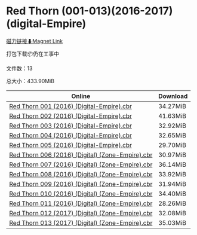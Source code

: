 # Red Thorn (001-013)(2016-2017)(digital-Empire)

[磁力链接⬇Magnet Link](magnet:?xt=urn:btih:653ec30101c7a54edc7545f043e2f26dc957dce7&dn=Red%20Thorn%20%28001-013%29%282016-2017%29%28digital-Empire%29)

打包下载📦仍在工事中

文件数：13

总大小：433.90MiB

Online | Download
--- | ---
[Red Thorn 001 (2016) (Digital-Empire).cbr](https://github.com/alicewish/markdown/blob/master/comic/Red-Thorn-001-2016-Digital-Empire-cbr.md) | 34.27MiB
[Red Thorn 002 (2016) (Digital-Empire).cbr](https://github.com/alicewish/markdown/blob/master/comic/Red-Thorn-002-2016-Digital-Empire-cbr.md) | 41.63MiB
[Red Thorn 003 (2016) (Digital-Empire).cbr](https://github.com/alicewish/markdown/blob/master/comic/Red-Thorn-003-2016-Digital-Empire-cbr.md) | 32.92MiB
[Red Thorn 004 (2016) (Digital-Empire).cbr](https://github.com/alicewish/markdown/blob/master/comic/Red-Thorn-004-2016-Digital-Empire-cbr.md) | 32.65MiB
[Red Thorn 005 (2016) (Digital-Empire).cbr](https://github.com/alicewish/markdown/blob/master/comic/Red-Thorn-005-2016-Digital-Empire-cbr.md) | 29.70MiB
[Red Thorn 006 (2016) (Digital) (Zone-Empire).cbr](https://github.com/alicewish/markdown/blob/master/comic/Red-Thorn-006-2016-Digital-Zone-Empire-cbr.md) | 30.97MiB
[Red Thorn 007 (2016) (Digital) (Zone-Empire).cbr](https://github.com/alicewish/markdown/blob/master/comic/Red-Thorn-007-2016-Digital-Zone-Empire-cbr.md) | 36.14MiB
[Red Thorn 008 (2016) (Digital) (Zone-Empire).cbr](https://github.com/alicewish/markdown/blob/master/comic/Red-Thorn-008-2016-Digital-Zone-Empire-cbr.md) | 33.92MiB
[Red Thorn 009 (2016) (Digital) (Zone-Empire).cbr](https://github.com/alicewish/markdown/blob/master/comic/Red-Thorn-009-2016-Digital-Zone-Empire-cbr.md) | 31.94MiB
[Red Thorn 010 (2016) (Digital) (Zone-Empire).cbr](https://github.com/alicewish/markdown/blob/master/comic/Red-Thorn-010-2016-Digital-Zone-Empire-cbr.md) | 34.40MiB
[Red Thorn 011 (2016) (Digital) (Zone-Empire).cbr](https://github.com/alicewish/markdown/blob/master/comic/Red-Thorn-011-2016-Digital-Zone-Empire-cbr.md) | 28.26MiB
[Red Thorn 012 (2017) (Digital) (Zone-Empire).cbr](https://github.com/alicewish/markdown/blob/master/comic/Red-Thorn-012-2017-Digital-Zone-Empire-cbr.md) | 32.08MiB
[Red Thorn 013 (2017) (Digital) (Zone-Empire).cbr](https://github.com/alicewish/markdown/blob/master/comic/Red-Thorn-013-2017-Digital-Zone-Empire-cbr.md) | 35.03MiB